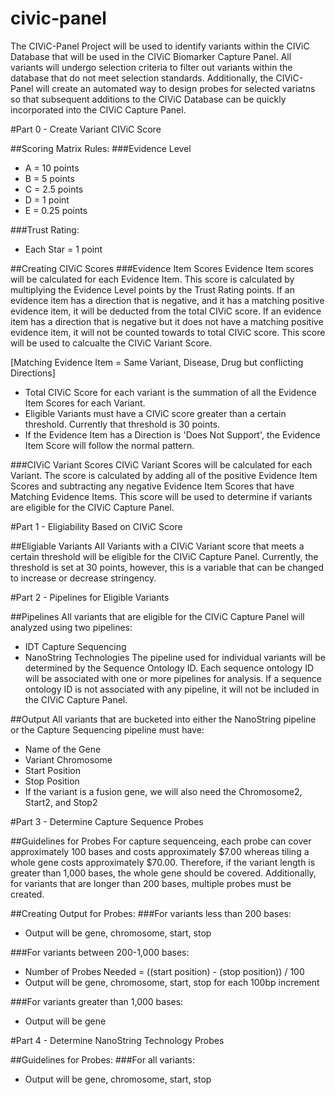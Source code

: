 # civic-panel
The CIViC-Panel Project will be used to identify variants within the CIViC Database that will be used in the CIViC Biomarker Capture Panel.  All variants will undergo selection criteria to filter out variants within the database that do not meet selection standards.  Additionally, the CIViC-Panel will create an automated way to design probes for selected variatns so that subsequent additions to the CIViC Database can be quickly incorporated into the CIViC Capture Panel.


#Part 0 - Create Variant CIViC Score 

##Scoring Matrix Rules:
###Evidence Level

- A = 10 points
- B = 5 points
- C = 2.5 points
- D = 1 point
- E = 0.25 points


###Trust Rating:
- Each Star = 1 point

##Creating CIViC Scores
###Evidence Item Scores
Evidence Item scores will be calculated for each Evidence Item.  This score is calculated by multiplying the Evidence Level points by the Trust Rating points.  If an evidence item has a direction that is negative, and it has a matching positive evidence item, it will be deducted from the total CIViC score. If an evidence item has a direction that is negative but it does not have a matching positive evidence item, it will not be counted towards to total CIViC score.  This score will be used to calcualte the CIViC Variant Score.

[Matching Evidence Item = Same Variant, Disease, Drug but conflicting Directions]

- Total CIViC Score for each variant is the summation of all the Evidence Item Scores for each Variant.
- Eligible Variants must have a CIViC score greater than a certain threshold.  Currently that threshold is 30 points.
- If the Evidence Item has a Direction is 'Does Not Support', the Evidence Item Score will follow the normal pattern.

###CIViC Variant Scores
CIViC Variant Scores will be calculated for each Variant.  The score is calculated by adding all of the positive Evidence Item Scores and subtracting any negative Evidence Item Scores that have Matching Evidence Items.  This score will be used to determine if variants are eligible for the CIViC Capture Panel.


#Part 1 - Eligiability Based on CIViC Score

##Eligiable Variants
All Variants with a CIViC Variant score that meets a certain threshold will be eligible for the CIViC Capture Panel.  Currently, the threshold is set at 30 points, however, this is a variable that can be changed to increase or decrease stringency.
	
	
#Part 2 - Pipelines for Eligible Variants

##Pipelines
All variants that are eligible for the CIViC Capture Panel will analyzed using two pipelines:
- IDT Capture Sequencing
- NanoString Technologies
The pipeline used for individual variants will be determined by the Sequence Ontology ID.  Each sequence ontology ID will be associated with one or more pipelines for analysis.  If a sequence ontology ID is not associated with any pipeline, it will not be included in the CIViC Capture Panel.

##Output
All variants that are bucketed into either the NanoString pipeline or the Capture Sequencing pipeline must have:
- Name of the Gene
- Variant Chromosome
- Start Position
- Stop Position
- If the variant is a fusion gene, we will also need the Chromosome2, Start2, and Stop2
     
     
#Part 3 - Determine Capture Sequence Probes

##Guidelines for Probes
For capture sequenceing, each probe can cover approximately 100 bases and costs approximately $7.00 whereas tiling a whole gene costs approximately $70.00.  Therefore, if the variant length is greater than 1,000 bases, the whole gene should be covered.  Additionally, for variants that are longer than 200 bases, multiple probes must be created.

##Creating Output for Probes:
###For variants less than 200 bases:
- Output will be gene, chromosome, start, stop

###For variants between 200-1,000 bases:
- Number of Probes Needed = ((start position) - (stop position)) / 100
- Output will be gene, chromosome, start, stop for each 100bp increment

###For variants greater than 1,000 bases:
- Output will be gene


#Part 4 - Determine NanoString Technology Probes

##Guidelines for Probes:
###For all variants:
- Output will be gene, chromosome, start, stop



